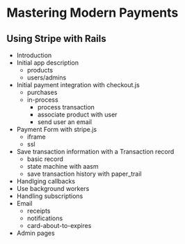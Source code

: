 # Mastering Modern Payments
## Using Stripe with Rails

* Introduction
* Initial app description
  * products
  * users/admins
* Initial payment integration with checkout.js
  * purchases
  * in-process
    * process transaction
    * associate product with user
    * send user an email
* Payment Form with stripe.js
  * iframe
  * ssl
* Save transaction information with a Transaction record
  * basic record
  * state machine with aasm
  * save transaction history with paper_trail
* Handlging callbacks
* Use background workers
* Handling subscriptions
* Email
  * receipts
  * notifications
  * card-about-to-expires
* Admin pages


